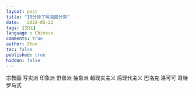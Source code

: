 ```yaml
---
layout: post
title: "10分钟了解油画分类"
date:   2022-05-22
tags: [文化]
language : Chinese
comments: true
author: Zhen
toc: false
published: true
hidden: false
---
```

宗教画
写实派
印象派
野兽派
抽象派
超现实主义
后现代主义
巴洛克
洛可可
哥特
罗马式

<!--stackedit_data:
eyJoaXN0b3J5IjpbMTg2NDIzOTM1M119
-->